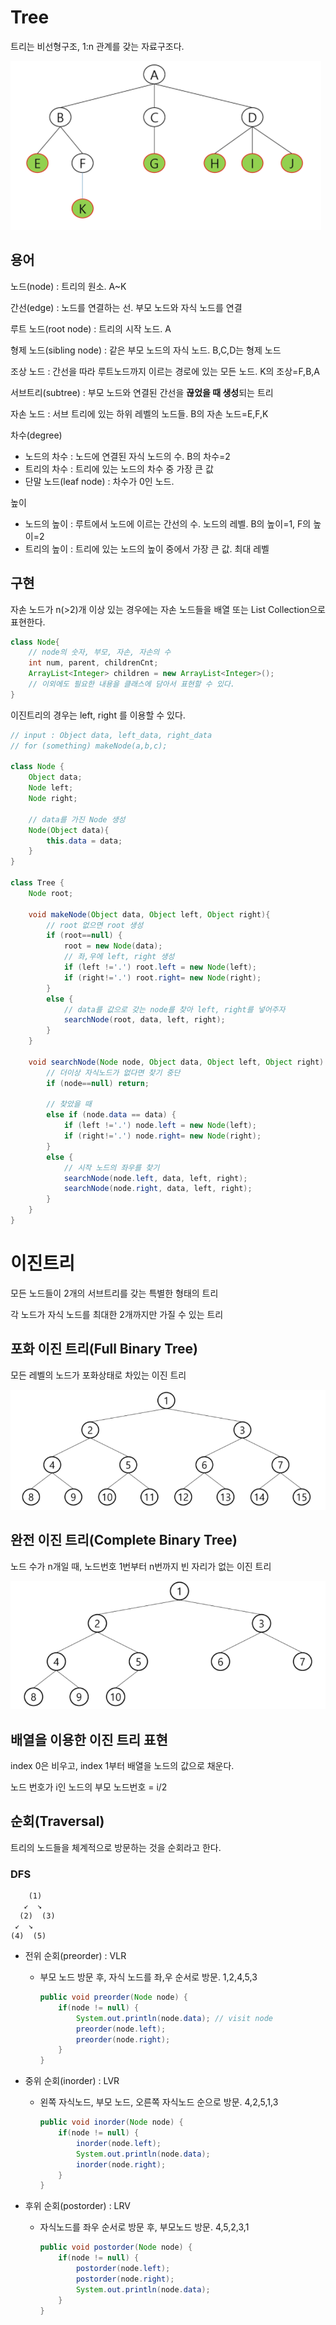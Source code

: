 # Tree
트리는 비선형구조, 1:n 관계를 갖는 자료구조다.

![image-20210215005951475](images/image-20210215005951475.png)

## 용어
노드(node) : 트리의 원소. A~K

간선(edge) : 노드를 연결하는 선. 부모 노드와 자식 노드를 연결

루트 노드(root node) : 트리의 시작 노드. A

형제 노드(sibling node) : 같은 부모 노드의 자식 노드. B,C,D는 형제 노드

조상 노드 : 간선을 따라 루트노드까지 이르는 경로에 있는 모든 노드. K의 조상=F,B,A

서브트리(subtree) : 부모 노드와 연결된 간선을 **끊었을 때 생성**되는 트리

자손 노드 : 서브 트리에 있는 하위 레벨의 노드들. B의 자손 노드=E,F,K

차수(degree)

- 노드의 차수 : 노드에 연결된 자식 노드의 수. B의 차수=2
- 트리의 차수 : 트리에 있는 노드의 차수 중 가장 큰 값
- 단말 노드(leaf node) : 차수가 0인 노드.

높이

- 노드의 높이 : 루트에서 노드에 이르는 간선의 수. 노드의 레벨. B의 높이=1, F의 높이=2
- 트리의 높이 : 트리에 있는 노드의 높이 중에서 가장 큰 값. 최대 레벨



## 구현

자손 노드가 n(>2)개 이상 있는 경우에는 자손 노드들을 배열 또는 List Collection으로 표현한다.

```java
class Node{
    // node의 숫자, 부모, 자손, 자손의 수
    int num, parent, childrenCnt;
    ArrayList<Integer> children = new ArrayList<Integer>();
    // 이외에도 필요한 내용을 클래스에 담아서 표현할 수 있다.
}
```



이진트리의 경우는 left, right 를 이용할 수 있다.

```java
// input : Object data, left_data, right_data
// for (something) makeNode(a,b,c);

class Node {
	Object data;
	Node left;
	Node right;
	
    // data를 가진 Node 생성
	Node(Object data){
		this.data = data;
	} 
}

class Tree {
	Node root;
	
	void makeNode(Object data, Object left, Object right){
		// root 없으면 root 생성
		if (root==null) {
			root = new Node(data);
			// 좌,우에 left, right 생성
			if (left !='.') root.left = new Node(left);
			if (right!='.') root.right= new Node(right);
		}
		else {
			// data를 값으로 갖는 node를 찾아 left, right를 넣어주자
			searchNode(root, data, left, right);
		}
	}
	
	void searchNode(Node node, Object data, Object left, Object right) {
		// 더이상 자식노드가 없다면 찾기 중단
		if (node==null) return;
		
		// 찾았을 때
		else if (node.data == data) {
			if (left !='.') node.left = new Node(left);
			if (right!='.') node.right= new Node(right);
		}
		else {
			// 시작 노드의 좌우를 찾기
			searchNode(node.left, data, left, right);
			searchNode(node.right, data, left, right);
		}
	}
}
```






# 이진트리

모든 노드들이 2개의 서브트리를 갖는 특별한 형태의 트리

각 노드가 자식 노드를 최대한 2개까지만 가질 수 있는 트리

## 포화 이진 트리(Full Binary Tree)

모든 레벨의 노드가 포화상태로 차있는 이진 트리

![image-20210215010429878](images/image-20210215010429878.png)



## 완전 이진 트리(Complete Binary Tree)

노드 수가 n개일 때, 노드번호 1번부터 n번까지 빈 자리가 없는 이진 트리

![image-20210215010524426](images/image-20210215010524426.png) 



## 배열을 이용한 이진 트리 표현

index 0은 비우고, index 1부터 배열을 노드의 값으로 채운다.

노드 번호가 i인 노드의 부모 노드번호 = i/2



## 순회(Traversal)

트리의 노드들을 체계적으로 방문하는 것을 순회라고 한다.



### DFS

```
    (1)
   ↙  ↘
  (2)  (3)
 ↙  ↘
(4)  (5)
```

- 전위 순회(preorder) : VLR

  - 부모 노드 방문 후, 자식 노드를 좌,우 순서로 방문. 1,2,4,5,3

    ```java
    public void preorder(Node node) {
        if(node != null) {
            System.out.println(node.data); // visit node
            preorder(node.left);
            preorder(node.right);
        }
    }
    ```

    

- 중위 순회(inorder) : LVR

  - 왼쪽 자식노드, 부모 노드, 오른쪽 자식노드 순으로 방문. 4,2,5,1,3

    ```java
    public void inorder(Node node) {
        if(node != null) {
            inorder(node.left);
            System.out.println(node.data);
            inorder(node.right);
        }
    }
    ```

    

- 후위 순회(postorder) : LRV

  - 자식노드를 좌우 순서로 방문 후, 부모노드 방문. 4,5,2,3,1

    ```java
    public void postorder(Node node) {
        if(node != null) {
            postorder(node.left);
            postorder(node.right);
            System.out.println(node.data);
        }
    }
    ```

    
